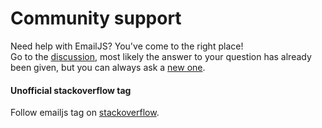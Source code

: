 # Community support

Need help with EmailJS? You've come to the right place!  
Go to the [discussion](https://github.com/orgs/emailjs-com/discussions), most likely the answer to your question has already been given, but you can always ask a [new one](https://github.com/orgs/emailjs-com/discussions).

#### Unofficial stackoverflow tag

Follow emailjs tag on [stackoverflow](https://stackoverflow.com/questions/tagged/emailjs).
